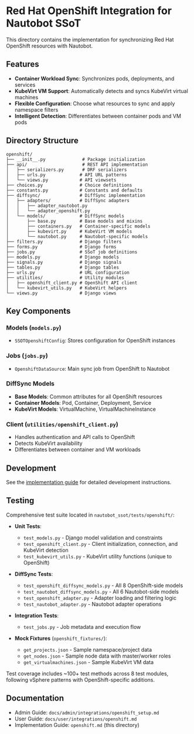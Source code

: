 # Red Hat OpenShift Integration for Nautobot SSoT

This directory contains the implementation for synchronizing Red Hat OpenShift resources with Nautobot.

## Features

- **Container Workload Sync**: Synchronizes pods, deployments, and services
- **KubeVirt VM Support**: Automatically detects and syncs KubeVirt virtual machines
- **Flexible Configuration**: Choose what resources to sync and apply namespace filters
- **Intelligent Detection**: Differentiates between container pods and VM pods

## Directory Structure

```
openshift/
├── __init__.py              # Package initialization
├── api/                     # REST API implementation
│   ├── serializers.py       # DRF serializers
│   ├── urls.py             # API URL patterns
│   └── views.py            # API viewsets
├── choices.py              # Choice definitions
├── constants.py            # Constants and defaults
├── diffsync/               # DiffSync implementation
│   ├── adapters/           # DiffSync adapters
│   │   ├── adapter_nautobot.py
│   │   └── adapter_openshift.py
│   └── models/             # DiffSync models
│       ├── base.py         # Base models and mixins
│       ├── containers.py   # Container-specific models
│       ├── kubevirt.py     # KubeVirt VM models
│       └── nautobot.py     # Nautobot-specific models
├── filters.py              # Django filters
├── forms.py                # Django forms
├── jobs.py                 # SSoT job definitions
├── models.py               # Django models
├── signals.py              # Django signals
├── tables.py               # Django tables
├── urls.py                 # URL configuration
├── utilities/              # Utility modules
│   ├── openshift_client.py # OpenShift API client
│   └── kubevirt_utils.py   # KubeVirt helpers
└── views.py                # Django views
```

## Key Components

### Models (`models.py`)
- `SSOTOpenshiftConfig`: Stores configuration for OpenShift instances

### Jobs (`jobs.py`)
- `OpenshiftDataSource`: Main sync job from OpenShift to Nautobot

### DiffSync Models
- **Base Models**: Common attributes for all OpenShift resources
- **Container Models**: Pod, Container, Deployment, Service
- **KubeVirt Models**: VirtualMachine, VirtualMachineInstance

### Client (`utilities/openshift_client.py`)
- Handles authentication and API calls to OpenShift
- Detects KubeVirt availability
- Differentiates between container and VM workloads

## Development

See the [implementation guide](openshift.md) for detailed development instructions.

## Testing

Comprehensive test suite located in `nautobot_ssot/tests/openshift/`:

- **Unit Tests**: 
  - `test_models.py` - Django model validation and constraints
  - `test_openshift_client.py` - Client initialization, connection, and KubeVirt detection
  - `test_kubevirt_utils.py` - KubeVirt utility functions (unique to OpenShift)
  
- **DiffSync Tests**:
  - `test_openshift_diffsync_models.py` - All 8 OpenShift-side models
  - `test_nautobot_diffsync_models.py` - All 6 Nautobot-side models
  - `test_openshift_adapter.py` - Adapter loading and filtering logic
  - `test_nautobot_adapter.py` - Nautobot adapter operations
  
- **Integration Tests**:
  - `test_jobs.py` - Job metadata and execution flow
  
- **Mock Fixtures** (`openshift_fixtures/`):
  - `get_projects.json` - Sample namespace/project data
  - `get_nodes.json` - Sample node data with master/worker roles
  - `get_virtualmachines.json` - Sample KubeVirt VM data

Test coverage includes ~100+ test methods across 8 test modules, following vSphere patterns with OpenShift-specific additions.

## Documentation

- Admin Guide: `docs/admin/integrations/openshift_setup.md`
- User Guide: `docs/user/integrations/openshift.md`
- Implementation Guide: `openshift.md` (this directory) 